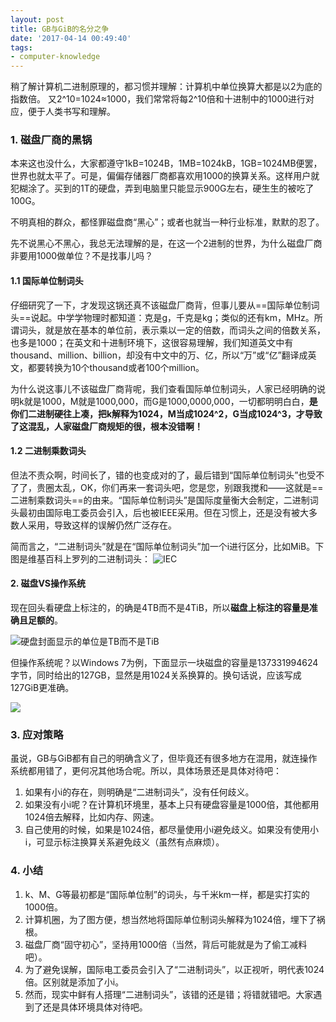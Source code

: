 ```yaml
---
layout: post
title: GB与GiB的名分之争
date: '2017-04-14 00:49:40'
tags:
- computer-knowledge
---
```


稍了解计算机二进制原理的，都习惯并理解：计算机中单位换算大都是以2为底的指数倍。
又2^10=1024≈1000，我们常常将每2^10倍和十进制中的1000进行对应，便于人类书写和理解。

### 1. 磁盘厂商的黑锅
本来这也没什么，大家都遵守1kB=1024B，1MB=1024kB，1GB=1024MB便罢，世界也就太平了。可是，偏偏存储器厂商都喜欢用1000的换算关系。这样用户就犯糊涂了。买到的1T的硬盘，弄到电脑里只能显示900G左右，硬生生的被吃了100G。

不明真相的群众，都怪罪磁盘商“黑心”；或者也就当一种行业标准，默默的忍了。

先不说黑心不黑心，我总无法理解的是，在这一个2进制的世界，为什么磁盘厂商非要用1000做单位？不是找事儿吗？

#### 1.1 国际单位制词头
仔细研究了一下，才发现这锅还真不该磁盘厂商背，但事儿要从==国际单位制词头==说起。中学学物理时都知道：克是g，千克是kg；类似的还有km，MHz。所谓词头，就是放在基本的单位前，表示乘以一定的倍数，而词头之间的倍数关系，也多是1000；在英文和十进制环境下，这很容易理解，我们知道英文中有thousand、million、billion，却没有中文中的万、亿，所以“万”或“亿”翻译成英文，都要转换为10个thousand或者100个million。

为什么说这事儿不该磁盘厂商背呢，我们查看国际单位制词头，人家已经明确的说明k就是1000，M就是1000,000，而G是1000,0000,000，一切都明明白白，**是你们二进制硬往上凑，把k解释为1024，M当成1024^2，G当成1024^3，才导致了这混乱，人家磁盘厂商规矩的很，根本没错啊！**

#### 1.2 二进制乘数词头
但法不责众啊，时间长了，错的也变成对的了，最后错到“国际单位制词头”也受不了了，贵圈太乱，OK，你们再来一套词头吧，您是您，别跟我搅和——这就是==二进制乘数词头==的由来。“国际单位制词头”是国际度量衡大会制定，二进制词头最初由国际电工委员会引入，后也被IEEE采用。但在习惯上，还是没有被大多数人采用，导致这样的误解仍然广泛存在。

简而言之，“二进制词头”就是在“国际单位制词头”加一个i进行区分，比如MiB。下图是维基百科上罗列的二进制词头：
![IEC](http://ok4jsyu7n.bkt.clouddn.com/content/images/2017/04/IEC-prefix.png)

#### 2. 磁盘VS操作系统
现在回头看硬盘上标注的，的确是4TB而不是4TiB，所以**磁盘上标注的容量是准确且足额的**。

![硬盘封面显示的单位是TB而不是TiB](http://ok4jsyu7n.bkt.clouddn.com/content/images/2017/04/hard-disk-face.png)

但操作系统呢？以Windows 7为例，下面显示一块磁盘的容量是137331994624字节，同时给出的127GB，显然是用1024关系换算的。换句话说，应该写成127GiB更准确。

![](http://ok4jsyu7n.bkt.clouddn.com/windows-report-disk-volume.png)

### 3. 应对策略
虽说，GB与GiB都有自己的明确含义了，但毕竟还有很多地方在混用，就连操作系统都用错了，更何况其他场合呢。所以，具体场景还是具体对待吧：

1. 如果有小i的存在，则明确是“二进制词头”，没有任何歧义。
2. 如果没有小i呢？在计算机环境里，基本上只有硬盘容量是1000倍，其他都用1024倍去解释，比如内存、网速。
3. 自己使用的时候，如果是1024倍，都尽量使用小i避免歧义。如果没有使用小i，可显示标注换算关系避免歧义（虽然有点麻烦）。

### 4. 小结
1. k、M、G等最初都是“国际单位制”的词头，与千米km一样，都是实打实的1000倍。
2. 计算机圈，为了图方便，想当然地将国际单位制词头解释为1024倍，埋下了祸根。
3. 磁盘厂商“固守初心”，坚持用1000倍（当然，背后可能就是为了偷工减料吧）。
4. 为了避免误解，国际电工委员会引入了“二进制词头”，以正视听，明代表1024倍。区别就是添加了小i。
5. 然而，现实中鲜有人搭理“二进制词头”，该错的还是错；将错就错吧。大家遇到了还是具体环境具体对待吧。